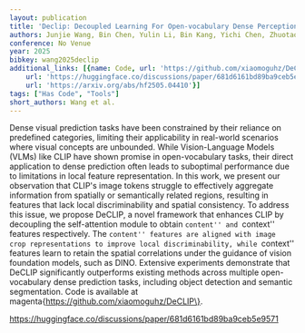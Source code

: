 ```yaml
---
layout: publication
title: 'Declip: Decoupled Learning For Open-vocabulary Dense Perception'
authors: Junjie Wang, Bin Chen, Yulin Li, Bin Kang, Yichi Chen, Zhuotao Tian
conference: No Venue
year: 2025
bibkey: wang2025declip
additional_links: [{name: Code, url: 'https://github.com/xiaomoguhz/DeCLIP\'}, {name: Code,
    url: 'https://huggingface.co/discussions/paper/681d6161bd89ba9ceb5e9571'}, {name: Paper,
    url: 'https://arxiv.org/abs/hf2505.04410'}]
tags: ["Has Code", "Tools"]
short_authors: Wang et al.
---
```

Dense visual prediction tasks have been constrained by their reliance on predefined categories, limiting their applicability in real-world scenarios where visual concepts are unbounded. While Vision-Language Models (VLMs) like CLIP have shown promise in open-vocabulary tasks, their direct application to dense prediction often leads to suboptimal performance due to limitations in local feature representation. In this work, we present our observation that CLIP's image tokens struggle to effectively aggregate information from spatially or semantically related regions, resulting in features that lack local discriminability and spatial consistency. To address this issue, we propose DeCLIP, a novel framework that enhances CLIP by decoupling the self-attention module to obtain ``content'' and ``context'' features respectively. The ``content'' features are aligned with image crop representations to improve local discriminability, while ``context'' features learn to retain the spatial correlations under the guidance of vision foundation models, such as DINO. Extensive experiments demonstrate that DeCLIP significantly outperforms existing methods across multiple open-vocabulary dense prediction tasks, including object detection and semantic segmentation. Code is available at magenta\{https://github.com/xiaomoguhz/DeCLIP\}.

https://huggingface.co/discussions/paper/681d6161bd89ba9ceb5e9571